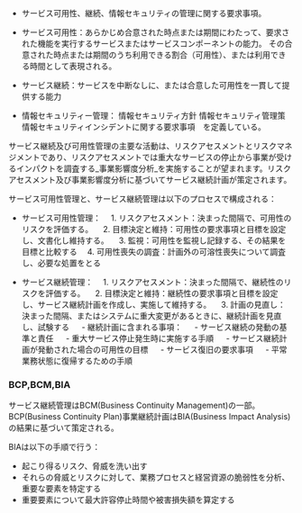 - サービス可用性、継続、情報セキュリティの管理に関する要求事項。
  
- サービス可用性：あらかじめ合意された時点または期間にわたって、要求された機能を実行するサービスまたはサービスコンポーネントの能力。
   その合意された時点または期間のうち利用できる割合（可用性）、または利用できる時間として表現される。
  
- サービス継続：サービスを中断なしに、または合意した可用性を一貫して提供する能力
  
- 情報セキュリティー管理：
  情報セキュリティ方針
  情報セキュリティ管理策
  情報セキュリティインシデントに関する要求事項　を定義している。

サービス継続及び可用性管理の主要な活動は、リスクアセスメントとリスクマネジメントであり、リスクアセスメントでは重大なサービスの停止から事業が受けるインパクトを調査する_事業影響度分析_を実施することが望まれます。リスクアセスメント及び事業影響度分析に基づいてサービス継続計画が策定されます。

サービス可用性管理と、サービス継続管理は以下のプロセスで構成される：
- サービス可用性管理：
  　1. リスクアセスメント：決まった間隔で、可用性のリスクを評価する。
  　2. 目標決定と維持：可用性の要求事項と目標を設定し、文書化し維持する。
  　3. 監視：可用性を監視し記録する、その結果を目標と比較する
  　4. 可用性喪失の調査：計画外の可溶性喪失について調査し、必要な処置をとる

- サービス継続管理：
　1.  リスクアセスメント：決まった間隔で、継続性のリスクを評価する。
　2. 目標決定と維持：継続性の要求事項と目標を設定し、サービス継続計画を作成し、実施して維持する。
　3. 計画の見直し：決まった間隔、またはシステムに重大変更があるときに、継続計画を見直し、試験する
　 - 継続計画に含まれる事項：
　   - サービス継続の発動の基準と責任
　   - 重大サービス停止発生時に実施する手順
　   - サービス継続計画が発動された場合の可用性の目標
　   - サービス復旧の要求事項
　   - 平常業務状態に復帰するための手順

### BCP,BCM,BIA
サービス継続管理はBCM(Business Continuity Management)の一部。
BCP(Business Continuity Plan)事業継続計画はBIA(Business Impact Analysis)の結果に基づいて策定される。

BIAは以下の手順で行う：
- 起こり得るリスク、脅威を洗い出す
- それらの脅威とリスクに対して、業務プロセスと経営資源の脆弱性を分析、重要な要素を特定する
- 重要要素について最大許容停止時間や被害損失額を算定する